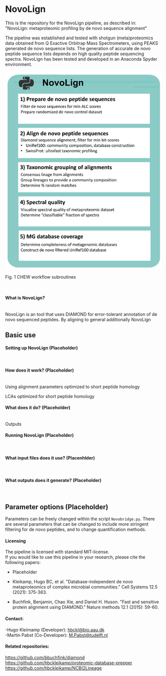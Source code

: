 # NovoLign



This is the repository for the NovoLign pipeline, as described in:<br>
"NovoLign: metaproteomic profiling by de novo sequence alignment" 


The pipeline was established and tested with shotgun (meta)proteomics data obtained from Q Exactive Orbitrap Mass Spectrometers, using PEAKS generated de novo sequence lists. The generation of accurate de novo peptide sequence lists depends on high quality peptide sequencing spectra. NovoLign has been tested and developed in an Anaconda Spyder environment.



![alt text](https://github.com/hbckleikamp/NovoLign/blob/main/images/workflow.svg)


Fig. 1 CHEW workflow subroutines

<br>

#### What is NovoLign? 
<br>
NovoLign is an tool that uses DIAMOND for error-tolerant annotation of de novo sequenced peptides.
By aligning to general 
additionally NovoLign


## Basic use

#### Setting up NovoLign (Placeholder)

<br>

#### How does it work? (Placeholder)


<br>
Using alignment parameters optimized to short peptide homology

LCAs optimized for short peptide homology

#### What does it do? (Placeholder)
<br>
Outputs




#### Running NovoLign (Placeholder)

<br>



#### What input files does it use? (Placenhlder)

<br>

#### What outputs does it generate? (Placeholder)

<br>

## Parameter options (Placeholder)
Parameters can be freely changed within the script `Novobridge.py`.
There are several parameters that can be changed to include more stringent filtering for de novo peptides, and to change quantification methods.







#### Licensing

The pipeline is licensed with standard MIT-license. <br>
If you would like to use this pipeline in your research, please cite the following papers: 
      
- Placeholder <br>         

- Kleikamp, Hugo BC, et al. "Database-independent de novo metaproteomics of complex microbial communities." Cell Systems 12.5 (2021): 375-383.

- Buchfink, Benjamin, Chao Xie, and Daniel H. Huson. "Fast and sensitive protein alignment using DIAMOND." Nature methods 12.1 (2015): 59-60.



#### Contact:
-Hugo Kleimamp (Developer): hbckl@bio.aau.dk<br> 
-Martin Pabst (Co-Developer): M.Pabst@tudelft.nl<br>


#### Related repositories:
https://github.com/bbuchfink/diamond<br>
https://github.com/hbckleikamp/proteomic-database-prepper<br>
https://github.com/hbckleikamp/NCBI2Lineage



